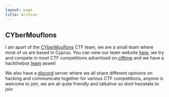 ```yaml
---
layout: page
title: Archive
---
```


## CYberMouflons


I am apart of the [CYberMouflons](https://ctftime.org/team/81678) CTF team, we are a small team where most of us are based in Cyprus. You can view our team website [here](https://cybermouflons.com/), we try and compete in most CTF competitions advertised on [ctftime](https://ctftime.org/) and we have a hackthebox [team](https://app.hackthebox.eu/teams/overview/353) aswell

We also have a [discord](https://discord.gg/QJXAYjMy) server where we all share different opinions on hacking and communicate together for various CTF competitions, anyone is welcome to join, we are all quite friendly and talkative so dont hesistate to join  

